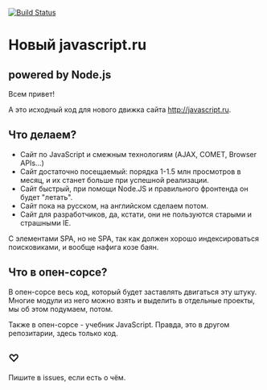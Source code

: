 [![Build Status](https://travis-ci.org/iliakan/javascript-nodejs.svg?branch=master)](https://travis-ci.org/iliakan/javascript-nodejs)

# Новый javascript.ru 

## powered by Node.js 

Всем привет!

А это исходный код для нового движка сайта http://javascript.ru.

## Что делаем?

* Сайт по JavaScript и смежным технологиям (AJAX, COMET, Browser APIs...)
* Сайт достаточно посещаемый: порядка 1-1.5 млн просмотров в месяц, и их станет больше при успешной реализации.
* Сайт быстрый, при помощи Node.JS и правильного фронтенда он будет "летать".
* Сайт пока на русском, на английском сделаем потом.
* Сайт для разработчиков, да, кстати, они не пользуются старыми и страшными IE.

С элементами SPA, но не SPA, так как должен хорошо индексироваться поисковиками, и вообще нафига козе баян.

## Что в опен-сорсе?

В опен-сорсе весь код, который будет заставлять двигаться эту штуку. 
Многие модули из него можно взять и выделить в отдельные проекты, мы об этом подумаем, потом.

Также в опен-сорсе - учебник JavaScript. Правда, это в другом репозитарии, здесь только код.

## ♡
 
Пишите в issues, если есть о чём.















